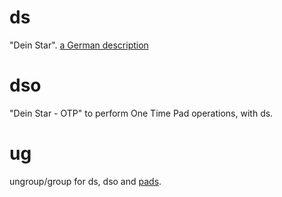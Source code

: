 # ds
"Dein Star". [a German description](https://kryptografie.de/kryptografie/chiffre/dein-star.htm)

# dso
"Dein Star - OTP" to perform One Time Pad operations, with ds.

# ug
ungroup/group for ds, dso and [pads](https://github.com/706f6c6c7578/pads).
